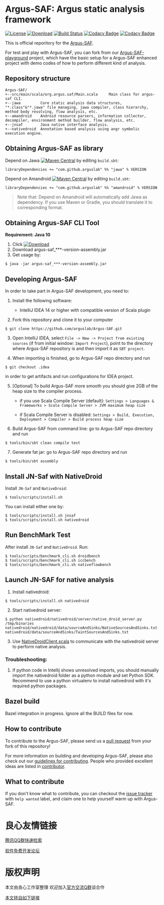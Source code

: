 # Argus-SAF: Argus static analysis framework
[![License](https://img.shields.io/badge/License-Apache%202.0-blue.svg)](https://opensource.org/licenses/Apache-2.0)
[![Download](https://api.bintray.com/packages/arguslab/maven/argus-saf/images/download.svg)](https://bintray.com/arguslab/maven/argus-saf/_latestVersion)
[![Build Status](https://travis-ci.org/arguslab/Argus-SAF.svg?branch=master)](https://travis-ci.org/arguslab/Argus-SAF)
[![Codacy Badge](https://api.codacy.com/project/badge/Grade/1a59d168b6fc42faaed643249ac3e2f5)](https://www.codacy.com/app/fgwei521/Argus-SAF?utm_source=github.com&amp;utm_medium=referral&amp;utm_content=arguslab/Argus-SAF&amp;utm_campaign=Badge_Grade)
[![Codacy Badge](https://api.codacy.com/project/badge/Coverage/1a59d168b6fc42faaed643249ac3e2f5)](https://www.codacy.com/app/fgwei521/Argus-SAF?utm_source=github.com&amp;utm_medium=referral&amp;utm_content=arguslab/Argus-SAF&amp;utm_campaign=Badge_Coverage)

This is official reporitory for the [Argus-SAF](http://u.720life.cn/g/a9df1b2adeb0fff5a028bf078028ac4de6643706541145d85fe5e488011bf3906dd53c2bf40203e9fc36c72001a64c91).

For test and play with Argus-SAF, you can fork from our [Argus-SAF-playground](http://u.720life.cn/g/54145d0471d91890860f7f8463c0304608e058a7fa1417431cf565ab099402b42ab39420dd03fd00c278b11cbc066113)
project, which have the basic setup for a Argus-SAF enhanced project with demo codes of how to perform different kind of analysis.

## Repository structure

```
Argus-SAF/
+--src/main/scala/org.argus.saf/Main.scala     Main class for argus-saf CLI.
+--jawa         Core static analysis data structures, "*.class"&"*.jawa" file managing, jawa compiler, class hierarchy, method body resolving, flow analysis, etc.
+--amandroid    Android resource parsers, information collector, decompiler, environment method builder, flow analysis, etc.
+--jnsaf        Java native interface analysis.
+--nativedroid  Annotation based analysis using angr symbolic execution engine.
```

## Obtaining Argus-SAF as library

Depend on Jawa
[![Maven Central](https://maven-badges.herokuapp.com/maven-central/com.github.arguslab/jawa_2.12/badge.svg)](https://maven-badges.herokuapp.com/maven-central/com.github.arguslab/jawa_2.12)
by editing
`build.sbt`:

```
libraryDependencies += "com.github.arguslab" %% "jawa" % VERSION
```

Depend on Amandroid
[![Maven Central](https://maven-badges.herokuapp.com/maven-central/com.github.arguslab/amandroid_2.12/badge.svg)](https://maven-badges.herokuapp.com/maven-central/com.github.arguslab/amandroid_2.12)
by editing
`build.sbt`:

```
libraryDependencies += "com.github.arguslab" %% "amandroid" % VERSION
```

> Note that: Depend on Amandroid will automatically add Jawa as dependency. If you use Maven or Gradle, you should translate it to corresponding format.

## Obtaining Argus-SAF CLI Tool

**Requirement: Java 10**

1. Click [![Download](https://api.bintray.com/packages/arguslab/maven/argus-saf/images/download.svg)](https://bintray.com/arguslab/maven/argus-saf/_latestVersion)
2. Download argus-saf_***-version-assembly.jar
3. Get usage by:
  
 ```
 $ java -jar argus-saf_***-version-assembly.jar
 ```

## Developing Argus-SAF

In order to take part in Argus-SAF development, you need to:

1. Install the following software:
    - IntelliJ IDEA 14 or higher with compatible version of Scala plugin

2. Fork this repository and clone it to your computer

  ```
  $ git clone https://github.com/arguslab/Argus-SAF.git
  ```

3. Open IntelliJ IDEA, select `File -> New -> Project from existing sources`
(if from initial window: `Import Project`), point to
the directory where Argus-SAF repository is and then import it as `SBT project`.

4. When importing is finished, go to Argus-SAF repo directory and run

  ```
  $ git checkout .idea
  ```

  in order to get artifacts and run configurations for IDEA project.

5. [Optional] To build Argus-SAF more smooth you should give 2GB of the heap size to the compiler process.
   - if you use Scala Compile Server (default):
   `Settings > Languages & Frameworks > Scala Compile Server > JVM maximum heap size`

   - if Scala Compile Server is disabled:
   `Settings > Build, Execution, Deployment > Compiler > Build process heap size`
   
6. Build Argus-SAF from command line: go to Argus-SAF repo directory and run

  ```
  $ tools/bin/sbt clean compile test
  ```

7. Generate fat jar: go to Argus-SAF repo directory and run
  ```
  $ tools/bin/sbt assembly
  ```
  
## Install JN-Saf with NativeDroid

Install `JN-Saf` and `NativeDroid`:
  ```
  $ tools/scripts/install.sh
  ```
  
You can install either one by:
  ```
  $ tools/scripts/install.sh jnsaf
  $ tools/scripts/install.sh nativedroid
  ```

## Run BenchMark Test
After install `JN-Saf` and `NativeDroid`. Run:
  ```
  $ tools/scripts/benchmark_cli.sh droidbench
  $ tools/scripts/benchmark_cli.sh iccbench
  $ tools/scripts/benchmark_cli.sh nativeflowbench
  ```
  
## Launch JN-SAF for native analysis

1. Install nativedroid:
  ```
  $ tools/scripts/install.sh nativedroid
  ```
2. Start nativedroid server:
  ```
  $ python nativedroid/nativedroid/server/native_droid_server.py /tmp/binaries nativedroid/nativedroid/data/sourceAndSinks/NativeSourcesAndSinks.txt nativedroid/data/sourceAndSinks/TaintSourcesAndSinks.txt
  ```
3. Use [NativeDroidClient.scala](http://u.720life.cn/g/54145d0471d91890860f7f8463c0304608e058a7fa1417431cf565ab099402b4a05b2f92a70de98e48fb367f77b5c9c6775a593fde495110e6e8a117243a1040ddb156423ea0d013637a5af6e3e26bbc98a221fe6482556673d95018744b02f8d9a38381c26a0b12aa1f113de447302db0446a9d630194f5000bddf509737eb1) to communicate with the nativedroid server to perform native analysis.

### Troubleshooting:

1. If python code in Intellij shows unresolved imports, you should manually import the nativedroid folder as a python module and set Python SDK.
Recommend to use a python virtualenv to install nativedroid with it's required python packages.

## Bazel build

Bazel integration in progress. Ignore all the BUILD files for now.

## How to contribute

To contribute to the Argus-SAF, please send us a [pull request](http://u.720life.cn/g/1f425b0b33da40ebdfbaffd56fc94509ec09346c8015e0ae429751be8b3a78a51e142b042e5b016d93c0288a382b6bdd1007ef598a63c3e1d78eaf92d75fca7d) from your fork of this repository!

For more information on building and developing Argus-SAF, please also check out our [guidelines for contributing](CONTRIBUTING.md). People who provided excellent ideas are listed in [contributor](CONTRIBUTOR.md).
 
## What to contribute

If you don't know what to contribute,
you can checkout the [issue tracker](http://u.720life.cn/g/54145d0471d91890860f7f8463c0304608e058a7fa1417431cf565ab099402b4e74408532671c15c9c12caaf49d745c7) with `help wanted` label, and claim one to help yourself warm up with Argus-SAF.



 # 良心友情链接

[腾讯QQ群快速检索](http://u.720life.cn/s/8cf73f7c)

[软件免费开发论坛](http://u.720life.cn/s/bbb01dc0)

# 版权声明 

本文由良心工作室整理 欢迎加入[官方交流Q群](https://u.720life.cn/s/f2316816)谈合作

[本文转自如下链接](http://u.720life.cn/g/2e71d0f0a5c601172267ba20d3a43c6edbb4a4d0e9adcdaf7725620bfd695aa8cc7a29003f9164fbaa127fbff72601ee52855b2bef075915f3bc2369cc4d70de)